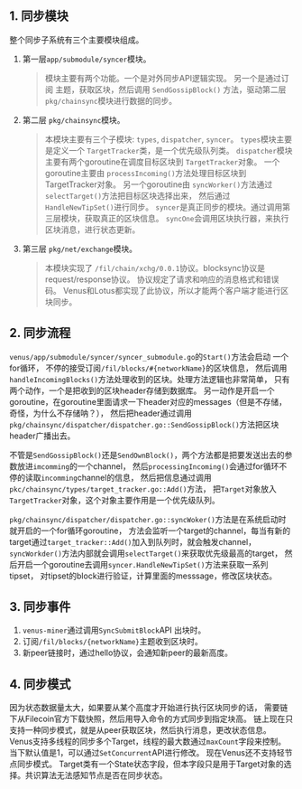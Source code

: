 ## 1. 同步模块
整个同步子系统有三个主要模块组成。
1. 第一层`app/submodule/syncer`模块。
   > 模块主要有两个功能。一个是对外同步API逻辑实现。
    另一个是通过订阅 主题，获取区块，然后调用 `SendGossipBlock()`
    方法，驱动第二层`pkg/chainsync`模块进行数据的同步。
2. 第二层 `pkg/chainsync`模块。
    > 本模块主要有三个子模块: `types`, `dispatcher`, `syncer`。
    `types`模块主要是定义一个 `TargetTracker`类，是一个优先级队列类。
    `dispatcher`模块主要有两个goroutine在调度目标区块到 `TargetTracker`对象。
    一个goroutine主要由 `processIncoming()`方法处理目标区块到TargetTracker对象。
    另一个goroutine由 `syncWorker()`方法通过`selectTarget()`方法把目标区块选择出来，
    然后通过 `HandleNewTipSet()`进行同步。
    `syncer`是真正同步的模块。通过调用第三层模块，获取真正的区块信息。
    `syncOne`会调用区块执行器，来执行区块消息，进行状态更新。
3. 第三层 `pkg/net/exchange`模块。
   > 本模块实现了 `/fil/chain/xchg/0.0.1`协议。blocksync协议是request/response协议。
   协议规定了请求和响应的消息格式和错误码。
    Venus和Lotus都实现了此协议，所以才能两个客户端才能进行区块同步。
    

## 2. 同步流程
`venus/app/submodule/syncer/syncer_submodule.go`的`Start()`方法会启动 一个for循环，
不停的接受订阅`/fil/blocks/#{networkName}`的区块信息，
然后调用`handleIncomingBlocks()`方法处理收到的区块。处理方法逻辑也非常简单，
只有两个动作，一个是把收到的区块header存储到数据库。
另一动作是开启一个goroutine，在goroutine里面请求一下header对应的messages（但是不存储，奇怪，为什么不存储呐？），
然后把header通过调用`pkg/chainsync/dispatcher/dispatcher.go::SendGossipBlock()`方法把区块header广播出去。

不管是`SendGossipBlock()`还是`SendOwnBlock()`，两个方法都是把要发送出去的参数放进`imcomming`的一个channel，
然后`processingIncoming()`会通过for循环不停的读取`incomming`channel的信息，
然后把信息通过调用`pkc/chainsync/types/target_tracker.go::Add()`方法，
把`Target`对象放入`TargetTracker`对象，这个对象主要作用是一个优先级队列。

`pkg/chainsync/dispatcher/dispatcher.go::syncWoker()`方法是在系统启动时就开启的一个for循环goroutine，
方法会监听一个target的channel，每当有新的target通过`target_tracker::Add()`加入到队列时，就会触发channel，
`syncWorkder()`方法内部就会调用`selectTarget()`来获取优先级最高的target，
然后开启一个goroutine去调用`syncer.HandleNewTipSet()`方法来获取一系列tipset，
对tipset的block进行验证，计算里面的messsage，修改区块状态。

## 3. 同步事件
1. `venus-miner`通过调用`SyncSubmitBlock`API 出块时。
2. 订阅`/fil/blocks/{networkName}`主题收到区块时。
3. 新peer链接时，通过hello协议，会通知新peer的最新高度。

## 4. 同步模式
因为状态数据量太大，如果要从某个高度才开始进行执行区块同步的话，
需要链下从Filecoin官方下载快照，然后用导入命令的方式同步到指定块高。
链上现在只支持一种同步模式，就是从peer获取区块，然后执行消息，更改状态信息。
Venus支持多线程的同步多个Target，线程的最大数通过`maxCount`字段来控制。
当下默认值是1，可以通过`SetConcurrent`API进行修改。
现在Venus还不支持轻节点同步模式。
Target类有一个State状态字段，但本字段只是用于Target对象的选择。共识算法无法感知节点是否在同步状态。